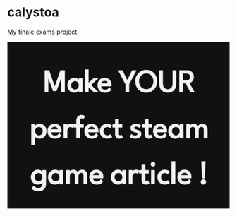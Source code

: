# calystoa
My finale exams project


![Thumbnail for my project, Calystoa](https://github.com/JHErholt/calystoa/blob/main/calystoa_thumpnail.webp?raw=true)
